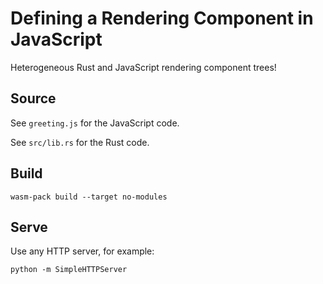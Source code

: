 # Defining a Rendering Component in JavaScript

Heterogeneous Rust and JavaScript rendering component trees!

## Source

See `greeting.js` for the JavaScript code.

See `src/lib.rs` for the Rust code.

## Build

```
wasm-pack build --target no-modules
```

## Serve

Use any HTTP server, for example:

```
python -m SimpleHTTPServer
```
